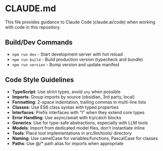 # CLAUDE.md

This file provides guidance to Claude Code (claude.ai/code) when working with code in this repository.

## Build/Dev Commands
- `npm run dev` - Start development server with hot reload
- `npm run build` - Build production version (typecheck and bundle)
- `npm run version` - Bump version and update manifest

## Code Style Guidelines
- **TypeScript**: Use strict types, avoid `any` when possible
- **Imports**: Group imports by source (obsidian, 3rd party, local)
- **Formatting**: 2-space indentation, trailing commas in multi-line lists
- **Classes**: Use ES6 class syntax with typed properties
- **Interfaces**: Prefix interfaces with "I" when they extend core types
- **Error Handling**: Use async/await with try/catch blocks
- **Generics**: Use for type-safe abstractions, especially with LLM tools
- **Models**: Import from dedicated model files, don't instantiate inline
- **Tools**: Place tool implementations in src/llm/tools/ directory
- **Naming**: Use camelCase for variables/functions, PascalCase for classes
- **Paths**: Use @/* path alias for imports when appropriate